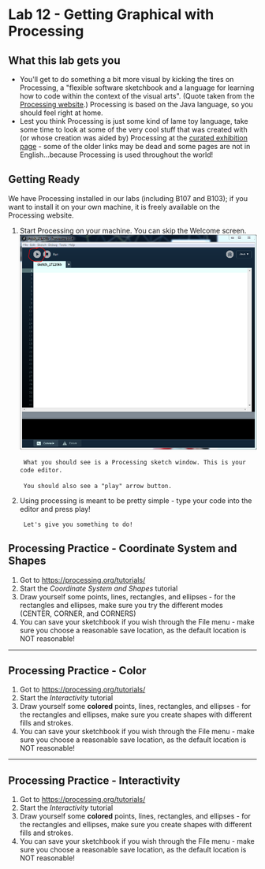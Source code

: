 # Lab 12 - Getting Graphical with Processing

## What this lab gets you

* You'll get to do something a bit more visual by kicking the tires on Processing, a "flexible software sketchbook and a language for learning how to code within the context of the visual arts". (Quote taken from the [Processing website](https://processing.org/).) Processing is based on the Java language, so you should feel right at home. 
* Lest you think Processing is just some kind of lame toy language, take some time to look at some of the very cool stuff that was created with (or whose creation was aided by) Processing at the [curated exhibition page](https://processing.org/exhibition/) - some of the older links may be dead and some pages are not in English...because Processing is used throughout the world!

## Getting Ready

We have Processing installed in our labs (including B107 and B103); if you want to install it on your own machine, it is freely available on the Processing website. 

1. Start Processing on your machine.
    You can skip the Welcome screen.![Image](screen.PNG?raw=true) 

        What you should see is a Processing sketch window. This is your code editor.

        You should also see a "play" arrow button.
1. Using processing is meant to be pretty simple - type your code into the editor and press play!

        Let's give you something to do!

## Processing Practice - Coordinate System and Shapes

1. Got to https://processing.org/tutorials/
1. Start the _Coordinate System and Shapes_ tutorial
1. Draw yourself some points, lines, rectangles, and ellipses - for the rectangles and ellipses, make sure you try the different modes (CENTER, CORNER, and CORNERS)
1. You can save your sketchbook if you wish through the File menu - make sure you choose a reasonable save location, as the default location is NOT reasonable!

---

## Processing Practice - Color

1. Got to https://processing.org/tutorials/
1. Start the _Interactivity_ tutorial
1. Draw yourself some **colored** points, lines, rectangles, and ellipses - for the rectangles and ellipses, make sure you create shapes with different fills and strokes.
1. You can save your sketchbook if you wish through the File menu - make sure you choose a reasonable save location, as the default location is NOT reasonable!

---

## Processing Practice - Interactivity

1. Got to https://processing.org/tutorials/
1. Start the _Interactivity_ tutorial
1. Draw yourself some **colored** points, lines, rectangles, and ellipses - for the rectangles and ellipses, make sure you create shapes with different fills and strokes.
1. You can save your sketchbook if you wish through the File menu - make sure you choose a reasonable save location, as the default location is NOT reasonable!

